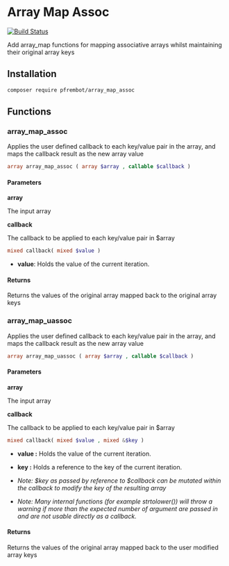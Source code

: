Array Map Assoc
===============

[![Build Status](https://travis-ci.org/pfrembot/array-map-assoc.svg?branch=master)](https://travis-ci.org/pfrembot/array-map-assoc)

Add array_map functions for mapping associative arrays whilst maintaining their original array keys

## Installation

```bash
composer require pfrembot/array_map_assoc
```

## Functions

### array_map_assoc

Applies the user defined callback to each key/value pair in the array, and maps the callback result as the new array value

```php
array array_map_assoc ( array $array , callable $callback )
```

#### Parameters

__array__

The input array

__callback__

The callback to be applied to each key/value pair in $array

```php
mixed callback( mixed $value )
```

* __value__: Holds the value of the current iteration.

#### Returns

Returns the values of the original array mapped back to the original array keys

### array_map_uassoc

Applies the user defined callback to each key/value pair in the array, and maps the callback result as the new array value

```php
array array_map_uassoc ( array $array , callable $callback )
```

#### Parameters

__array__

The input array

__callback__

The callback to be applied to each key/value pair in $array

```php
mixed callback( mixed $value , mixed &$key )
```

* __value :__ Holds the value of the current iteration.
* __key   :__   Holds a reference to the key of the current iteration.
    
* _Note: $key as passed by reference to $callback can be mutated within the callback to modify the key of the resulting array_
* _Note: Many internal functions (for example strtolower()) will throw a warning if more than the expected number of argument are passed in and are not usable directly as a callback._
    
#### Returns

Returns the values of the original array mapped back to the user modified array keys
